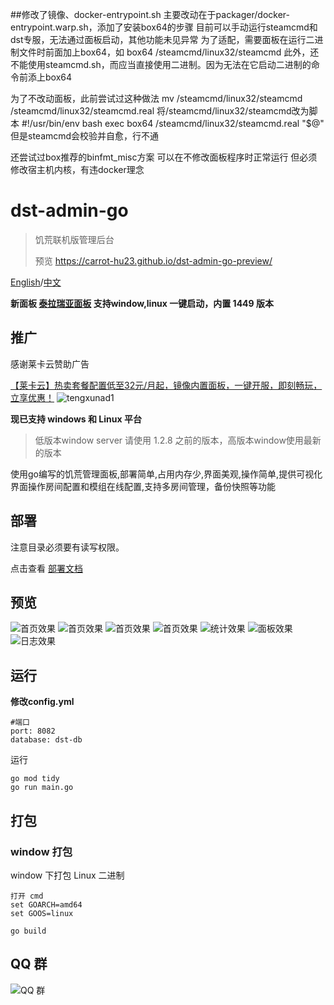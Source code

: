 ##修改了镜像、docker-entrypoint.sh
主要改动在于packager/docker-entrypoint.warp.sh，添加了安装box64的步骤
目前可以手动运行steamcmd和dst专服，无法通过面板启动，其他功能未见异常
为了适配，需要面板在运行二进制文件时前面加上box64，如 box64 /steamcmd/linux32/steamcmd
此外，还不能使用steamcmd.sh，而应当直接使用二进制。因为无法在它启动二进制的命令前添上box64

为了不改动面板，此前尝试过这种做法
mv /steamcmd/linux32/steamcmd /steamcmd/linux32/steamcmd.real
将/steamcmd/linux32/steamcmd改为脚本
#!/usr/bin/env bash
exec box64 /steamcmd/linux32/steamcmd.real "$@"
但是steamcmd会校验并自愈，行不通

还尝试过box推荐的binfmt_misc方案
可以在不修改面板程序时正常运行
但必须修改宿主机内核，有违docker理念


# dst-admin-go
> 饥荒联机版管理后台
> 
> 预览 https://carrot-hu23.github.io/dst-admin-go-preview/

[English](README-EN.md)/[中文](README.md)

**新面板 [泰拉瑞亚面板](https://github.com/carrot-hu23/terraria-panel-app) 支持window,linux 一键启动，内置 1449 版本**

## 推广
感谢莱卡云赞助广告

[【莱卡云】热卖套餐配置低至32元/月起，镜像内置面板，一键开服，即刻畅玩，立享优惠！](https://www.lcayun.com/aff/OYXIWEQC)
![tengxunad1](docs/image/莱卡云游戏面板.png)


**现已支持 windows 和 Linux 平台**
> 低版本window server 请使用 1.2.8 之前的版本，高版本window使用最新的版本

使用go编写的饥荒管理面板,部署简单,占用内存少,界面美观,操作简单,提供可视化界面操作房间配置和模组在线配置,支持多房间管理，备份快照等功能

## 部署
注意目录必须要有读写权限。

点击查看 [部署文档](https://carrot-hu23.github.io/dst-admin-go-docs/)

## 预览

![首页效果](docs/image/登录.png)
![首页效果](docs/image/房间.png)
![首页效果](docs/image/mod.png)
![首页效果](docs/image/mod配置.png)
![统计效果](docs/image/统计.png)
![面板效果](docs/image/面板.png)
![日志效果](docs/image/日志.png)


## 运行

**修改config.yml**
```
#端口
port: 8082
database: dst-db
```


运行
```
go mod tidy
go run main.go
```

## 打包


### window 打包

window 下打包 Linux 二进制

```
打开 cmd
set GOARCH=amd64
set GOOS=linux

go build
```

## QQ 群
![QQ 群](docs/image/饥荒开服面板交流issue群聊二维码.png)


